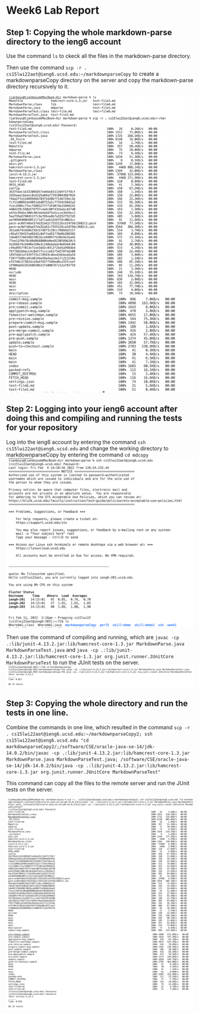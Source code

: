 # Week6 Lab Report

## Step 1: Copying the whole markdown-parse directory to the ieng6 account
Use the command `ls` to ckeck all the files in the markdown-parse directory.

Then use the command `scp -r . cs15lwi22aot@ieng6.ucsd.edu:~/markdownparseCopy` to create a markdownparseCopy directory on the server and copy the markdown-parse directory recursively to it. 

![Image](pic1.1.png)
![Image](pic1.2.png)


## Step 2: Logging into your ieng6 account after doing this and compiling and running the tests for your repository
Log into the ieng6 account by entering the command `ssh cs15lwi22aot@ieng6.ucsd.edu` and change the working directory to markdownparseCopy by entering the command `cd mdcopy`
![Image](pic2.png)

Then use the command of compiling and running, which are `javac -cp .:lib/junit-4.13.2.jar:lib/hamcrest-core-1.3.jar MarkdownParse.java MarkdownParseTest.java` and `java -cp .:lib/junit-4.13.2.jar:lib/hamcrest-core-1.3.jar org.junit.runner.JUnitCore MarkdownParseTest` to run the JUnit tests on the server. 
![Image](pic3.png)


## Step 3: Copying the whole directory and run the tests in one line.
Combine the commands in one line, which resulted in the command `scp -r . cs15lwi22aot@ieng6.ucsd.edu:~/markdownparseCopy2; ssh cs15lwi22aot@ieng6.ucsd.edu "cd markdownparseCopy2/;/software/CSE/oracle-java-se-14/jdk-14.0.2/bin/javac -cp .:lib/junit-4.13.2.jar:lib/hamcrest-core-1.3.jar MarkdownParse.java MarkdownParseTest.java; /software/CSE/oracle-java-se-14/jdk-14.0.2/bin/java -cp .:lib/junit-4.13.2.jar:lib/hamcrest-core-1.3.jar org.junit.runner.JUnitCore MarkdownParseTest"`

 This command can copy all the files to the remote server and run the JUnit tests on the server.

![Image](pic4.1.png)
![Image](pic4.2.png)